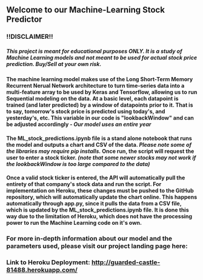## Welcome to our Machine-Learning Stock Predictor

### !!DISCLAIMER!!
##### This project is meant for educational purposes ONLY. It is a study of Machine Learning models and not meant to be used for actual stock price prediction. Buy/Sell at your own risk.

#### The machine learning model makes use of the Long Short-Term Memory Recurrent Nerual Network architecture to turn time-series data into a multi-feature array to be used by Keras and Tensorflow, allowing us to run Sequential modeling on the data. At a basic level, each datapoint is trained (and later predicted) by a window of datapoints prior to it. That is to say, tomorrow's stock price is predicted using today's, and yesterday's, etc. This variable in our code is "lookbackWindow" and can be adjusted accordingly - *Our model uses an entire year*

#### The ML_stock_predictions.ipynb file is a stand alone notebook that runs the model and outputs a chart and CSV of the data. *Please note some of the libraries may require pip installs.* Once run, the script will request the user to enter a stock ticker. *(note that some newer stocks may not work if the lookbackWindow is too large compared to the data)*

#### Once a valid stock ticker is entered, the API will automatically pull the entirety of that company's stock data and run the script. For implementation on Heroku, these changes must be pushed to the GitHub repository, which will automatically update the chart online. This happens automatically through app.py, since it pulls the data from a CSV file, which is updated by the ML_stock_predictions.ipynb file. It is done this way due to the limitation of Heroku, which does not have the processing power to run the Machine Learning code on it's own.


### For more in-depth information about our model and the parameters used, please visit our project landing page here: 

### Link to Heroku Deployment: http://guarded-castle-81488.herokuapp.com/